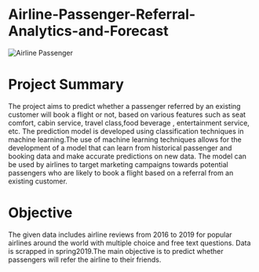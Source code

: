 # Airline-Passenger-Referral-Analytics-and-Forecast

![Airline Passenger](https://drive.google.com/file/d/1s2t3D3AA5_X0Isiv2L3FAgrJhrKJQhMx/view?usp=sharing)

# Project Summary

The project aims to predict whether a passenger referred by an existing customer will book a flight or not, based on various features such as seat comfort, cabin service, travel class,food beverage , entertainment service, etc. The prediction model is developed using classification techniques in machine learning.The use of machine learning techniques allows for the development of a model that can learn from historical passenger and booking data and make accurate predictions on new data. The model can be used by airlines to target marketing campaigns towards potential passengers who are likely to book a flight based on a referral from an existing customer.


# Objective

The given data includes airline reviews from 2016 to 2019 for popular airlines around the world with multiple choice and free text questions. Data is scrapped in spring2019.The main objective is to predict whether passengers will refer the airline to their friends.
